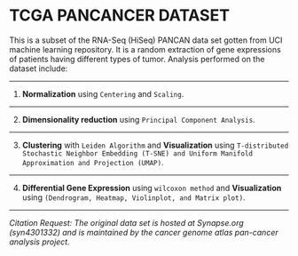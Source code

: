 # TCGA PANCANCER DATASET 


This is a subset of the RNA-Seq (HiSeq) PANCAN data set gotten from UCI machine learning repository. It is a random extraction of gene expressions of patients having different types of tumor. Analysis performed on the dataset include:

***
1. **Normalization** using `Centering` and `Scaling`.
***
2. **Dimensionality reduction** using `Principal Component Analysis`.
***
3. **Clustering** with `Leiden Algorithm` and **Visualization** using `T-distributed Stochastic Neighbor Embedding (T-SNE) and Uniform Manifold Approximation and Projection (UMAP)`.
***
4. **Differential Gene Expression** using `wilcoxon method` and **Visualization** using `(Dendrogram, Heatmap, Violinplot, and Matrix plot)`.
***


*Citation Request:*
*The original data set is hosted at Synapse.org (syn4301332) and is maintained by the cancer genome atlas pan-cancer analysis project.*



	
 

